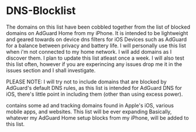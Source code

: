 # DNS-Blocklist
The domains on this list have been cobbled together from the list of blocked domains on AdGuard Home from my iPhone. It is intended to be lightweight and geared towards
on device dns filters for iOS Devices such as AdGuard for a balance between privacy and battery life. I will personally use this list when i'm not connected to
my home network. I will add domains as I discover them. I plan to update this list atleast once a week. I will also test this list often, however if you are experincing any issues drop me it in the issues section and I shall investigate.  

PLEASE NOTE: I will try not to include domains that are blocked by AdGuard's default DNS rules, as this list is intended for AdGuard DNS for iOS, there's little point in including them (other than using excess power).

contains some ad and tracking domains found in Apple's iOS, various mobile apps, and websites. This list will be ever expanding
Basically, whatever my AdGuard Home setup blocks from my iPhone, will be added to this list.
